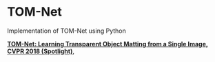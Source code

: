 # TOM-Net
Implementation of TOM-Net using Python


**[TOM-Net: Learning Transparent Object Matting from a Single Image, CVPR 2018 (Spotlight)](http://gychen.org/TOM-Net/)**,
<br>
